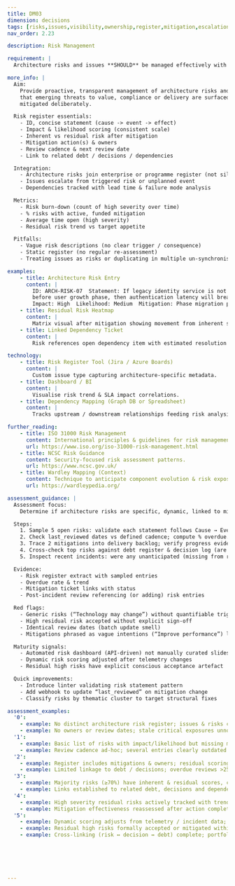 ```yaml
---
title: DM03
dimension: decisions
tags: [risks,issues,visibility,ownership,register,mitigation,escalation,governance,tracking,assurance]
nav_order: 2.23

description: Risk Management

requirement: |
  Architecture risks and issues **SHOULD** be managed effectively with the appropriate level of visibility and ownership.

more_info: |
  Aim:
    Provide proactive, transparent management of architecture risks and issues so
    that emerging threats to value, compliance or delivery are surfaced early and
    mitigated deliberately.

  Risk register essentials:
    - ID, concise statement (cause -> event -> effect)
    - Impact & likelihood scoring (consistent scale)
    - Inherent vs residual risk after mitigation
    - Mitigation action(s) & owners
    - Review cadence & next review date
    - Link to related debt / decisions / dependencies

  Integration:
    - Architecture risks join enterprise or programme register (not siloed)
    - Issues escalate from triggered risk or unplanned event
    - Dependencies tracked with lead time & failure mode analysis

  Metrics:
    - Risk burn-down (count of high severity over time)
    - % risks with active, funded mitigation
    - Average time open (high severity)
    - Residual risk trend vs target appetite

  Pitfalls:
    - Vague risk descriptions (no clear trigger / consequence)
    - Static register (no regular re-assessment)
    - Treating issues as risks or duplicating in multiple un-synchronised logs

examples: 
    - title: Architecture Risk Entry
      content: |
        ID: ARCH-RISK-07  Statement: If legacy identity service is not replaced
        before user growth phase, then authentication latency will breach SLA.
        Impact: High  Likelihood: Medium  Mitigation: Phase migration plan.
    - title: Residual Risk Heatmap
      content: |
        Matrix visual after mitigation showing movement from inherent scoring.
    - title: Linked Dependency Ticket
      content: |
        Risk references open dependency item with estimated resolution date.

technology:
    - title: Risk Register Tool (Jira / Azure Boards)
      content: |
        Custom issue type capturing architecture-specific metadata.
    - title: Dashboard / BI
      content: |
        Visualise risk trend & SLA impact correlations.
    - title: Dependency Mapping (Graph DB or Spreadsheet)
      content: |
        Tracks upstream / downstream relationships feeding risk analysis.

further_reading:
    - title: ISO 31000 Risk Management
      content: International principles & guidelines for risk management.
      url: https://www.iso.org/iso-31000-risk-management.html
    - title: NCSC Risk Guidance
      content: Security-focused risk assessment patterns.
      url: https://www.ncsc.gov.uk/
    - title: Wardley Mapping (Context)
      content: Technique to anticipate component evolution & risk exposure.
      url: https://wardleypedia.org/

assessment_guidance: |
  Assessment focus:
    Determine if architecture risks are specific, dynamic, linked to mitigations & decisions, and proportionally addressed.

  Steps:
    1. Sample 5 open risks: validate each statement follows Cause → Event → Impact clarity and has both inherent and residual scoring.
    2. Check last_reviewed dates vs defined cadence; compute % overdue.
    3. Trace 2 mitigations into delivery backlog; verify progress evidence & effectiveness reassessment.
    4. Cross-check top risks against debt register & decision log (are relationships captured?).
    5. Inspect recent incidents: were any unanticipated (missing from register) → indicates detection gap.

  Evidence:
    - Risk register extract with sampled entries
    - Overdue rate & trend
    - Mitigation ticket links with status
    - Post-incident review referencing (or adding) risk entries

  Red flags:
    - Generic risks (“Technology may change”) without quantifiable trigger
    - High residual risk accepted without explicit sign-off
    - Identical review dates (batch update smell)
    - Mitigations phrased as vague intentions (“Improve performance”) lacking actions

  Maturity signals:
    - Automated risk dashboard (API-driven) not manually curated slides
    - Dynamic risk scoring adjusted after telemetry changes
    - Residual high risks have explicit conscious acceptance artefact

  Quick improvements:
    - Introduce linter validating risk statement pattern
    - Add webhook to update “last_reviewed” on mitigation change
    - Classify risks by thematic cluster to target structural fixes

assessment_examples:
  '0':
    - example: No distinct architecture risk register; issues & risks conflated; vague entries ("technology may fail").
    - example: No owners or review dates; stale critical exposures unnoticed.
  '1':
    - example: Basic list of risks with impact/likelihood but missing mitigation detail & residual scoring.
    - example: Review cadence ad‑hoc; several entries clearly outdated.
  '2':
    - example: Register includes mitigations & owners; residual scoring inconsistent or absent for many.
    - example: Limited linkage to debt / decisions; overdue reviews >25%.
  '3':
    - example: Majority risks (≥70%) have inherent & residual scores, clear mitigation actions and next review dates.
    - example: Links established to related debt, decisions and dependencies; overdue <20%.
  '4':
    - example: High severity residual risks actively tracked with trend metrics; overdue reviews <10%.
    - example: Mitigation effectiveness reassessed after action completion; dashboard automated.
  '5':
    - example: Dynamic scoring adjusts from telemetry / incident data; predictive indicators feed register.
    - example: Residual high risks formally accepted or mitigated within defined SLA; overdue <5%.
    - example: Cross-linking (risk ↔ decision ↔ debt) complete; portfolio heatmaps drive strategic remediation.






---
```

